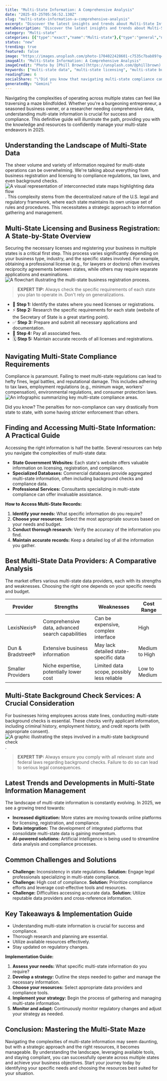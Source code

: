 ```yaml
---
title: "Multi-State Information: A Comprehensive Analysis"
date: "2025-03-25T05:56:52.130Z"
slug: "multi-state-information-a-comprehensive-analysis"
excerpt: "Discover the latest insights and trends about Multi-State Information. This comprehensive guide covers everything you need to know about Multi-State Information in 2025."
metaDescription: "Discover the latest insights and trends about Multi-State Information. This comprehensive guide covers everything you need to know about Multi-State Inform..."
category: "Multi-state"
categories: [{"type":"exact","name":"Multi-state"},{"type":"general","name":"Data Management"},{"type":"medium","name":"Database Systems"},{"type":"specific","name":"Distributed Databases"},{"type":"niche","name":"Sharding"}]
status: "new"
trending: true
featured: false
image: "https://images.unsplash.com/photo-1704022428601-c7535c7bab89?q=85&w=1200&fit=max&fm=webp&auto=compress"
imageAlt: "Multi-State Information: A Comprehensive Analysis"
imageCredit: "Photo by [Phill Brown](https://unsplash.com/@phillbrown) on Unsplash"
keywords: ["multi-state data", "multi-state licensing", "multi-state business registration", "find multi-state information", "multi-state database search", "how to access multi-state records", "multi-state compliance requirements", "best multi-state data providers", "multi-state information services cost", "multi-state background check services"]
readingTime: 6
socialShare: "\"Did you know that navigating multi-state compliance can save your business thousands, or cost you tens of thousands?  Mastering multi-state information is the key to success.\""
generatedBy: "Gemini"
---
```




Navigating the complexities of operating across multiple states can feel like traversing a maze blindfolded.  Whether you're a burgeoning entrepreneur, a seasoned business owner, or a researcher needing comprehensive data, understanding multi-state information is crucial for success and compliance. This definitive guide will illuminate the path, providing you with the knowledge and resources to confidently manage your multi-state endeavors in 2025.

## Understanding the Landscape of Multi-State Data

The sheer volume and variety of information required for multi-state operations can be overwhelming.  We're talking about everything from business registration and licensing to compliance regulations, tax laws, and even background checks.  ![A visual representation of interconnected state maps highlighting data flow](https://images.unsplash.com/photo-1496144300411-8dd31ce145ba?q=85&w=1200&fit=max&fm=webp&auto=compress).  This complexity stems from the decentralized nature of the U.S. legal and regulatory framework, where each state maintains its own unique set of rules and procedures.  This necessitates a strategic approach to information gathering and management.

## Multi-State Licensing and Business Registration: A State-by-State Overview

Securing the necessary licenses and registering your business in multiple states is a critical first step.  This process varies significantly depending on your business type, industry, and the specific states involved.  For example, obtaining a professional license (e.g., for lawyers or doctors) often involves reciprocity agreements between states, while others may require separate applications and examinations.  ![A flowchart illustrating the multi-state business registration process](https://images.unsplash.com/photo-1704022472896-c7f2423b3ce7?q=85&w=1200&fit=max&fm=webp&auto=compress).

> **EXPERT TIP:**  Always check the specific requirements of each state you plan to operate in.  Don't rely on generalizations.

* 🔑 **Step 1:** Identify the states where you need licenses or registrations.
* ⚡ **Step 2:** Research the specific requirements for each state (website of the Secretary of State is a great starting point).
* ✅ **Step 3:** Prepare and submit all necessary applications and documentation.
* 💼 **Step 4:** Pay all associated fees.
* 🗓️ **Step 5:** Maintain accurate records of all licenses and registrations.

## Navigating Multi-State Compliance Requirements

Compliance is paramount.  Failing to meet multi-state regulations can lead to hefty fines, legal battles, and reputational damage.  This includes adhering to tax laws, employment regulations (e.g., minimum wage, workers' compensation), environmental regulations, and consumer protection laws.  ![An infographic summarizing key multi-state compliance areas](https://images.unsplash.com/photo-1564760290292-23341e4df6ec?q=85&w=1200&fit=max&fm=webp&auto=compress).

Did you know?  The penalties for non-compliance can vary drastically from state to state, with some having stricter enforcement than others.

## Finding and Accessing Multi-State Information: A Practical Guide

Accessing the right information is half the battle.  Several resources can help you navigate the complexities of multi-state data:

* **State Government Websites:**  Each state's website offers valuable information on licensing, registration, and compliance.
* **Specialized Databases:**  Commercial databases provide aggregated multi-state information, often including background checks and compliance data.
* **Professional Services:**  Consultants specializing in multi-state compliance can offer invaluable assistance.

**How to Access Multi-State Records:**

1. **Identify your needs:** What specific information do you require?
2. **Choose your resources:** Select the most appropriate sources based on your needs and budget.
3. **Conduct thorough research:** Verify the accuracy of the information you find.
4. **Maintain accurate records:** Keep a detailed log of all the information you gather.

## Best Multi-State Data Providers: A Comparative Analysis

The market offers various multi-state data providers, each with its strengths and weaknesses.  Choosing the right one depends on your specific needs and budget.

| Provider          | Strengths                                      | Weaknesses                               | Cost Range          |
|-------------------|-------------------------------------------------|-------------------------------------------|----------------------|
| LexisNexis®       | Comprehensive data, advanced search capabilities | Can be expensive, complex interface       | High                  |
| Dun & Bradstreet® | Extensive business information                 | May lack detailed state-specific data     | Medium to High        |
| Smaller Providers | Niche expertise, potentially lower cost          | Limited data scope, possibly less reliable | Low to Medium         |

##  Multi-State Background Check Services:  A Crucial Consideration

For businesses hiring employees across state lines, conducting multi-state background checks is essential.  These checks verify applicant information, including criminal history, employment history, and credit reports (with appropriate consent).  ![A graphic illustrating the steps involved in a multi-state background check](https://images.unsplash.com/photo-1704022428601-c7535c7bab89?q=85&w=1200&fit=max&fm=webp&auto=compress).

> **EXPERT TIP:** Always ensure you comply with all relevant state and federal laws regarding background checks.  Failure to do so can lead to serious legal consequences.

## Latest Trends and Developments in Multi-State Information Management

The landscape of multi-state information is constantly evolving.  In 2025, we see a growing trend towards:

* **Increased digitization:** More states are moving towards online platforms for licensing, registration, and compliance.
* **Data integration:**  The development of integrated platforms that consolidate multi-state data is gaining momentum.
* **AI-powered solutions:** Artificial intelligence is being used to streamline data analysis and compliance processes.

## Common Challenges and Solutions

* **Challenge:**  Inconsistency in state regulations. **Solution:**  Engage legal professionals specializing in multi-state compliance.
* **Challenge:**  High cost of compliance. **Solution:**  Prioritize compliance efforts and leverage cost-effective tools and resources.
* **Challenge:**  Difficulties accessing accurate data. **Solution:**  Utilize reputable data providers and cross-reference information.

## Key Takeaways & Implementation Guide

* Understanding multi-state information is crucial for success and compliance.
* Thorough research and planning are essential.
* Utilize available resources effectively.
* Stay updated on regulatory changes.

**Implementation Guide:**
1. **Assess your needs:**  What specific multi-state information do you require?
2. **Develop a strategy:**  Outline the steps needed to gather and manage the necessary information.
3. **Choose your resources:**  Select appropriate data providers and compliance tools.
4. **Implement your strategy:**  Begin the process of gathering and managing multi-state information.
5. **Monitor and adapt:**  Continuously monitor regulatory changes and adjust your strategy as needed.

## Conclusion:  Mastering the Multi-State Maze

Navigating the complexities of multi-state information may seem daunting, but with a strategic approach and the right resources, it becomes manageable.  By understanding the landscape, leveraging available tools, and staying compliant, you can successfully operate across multiple states and achieve your business objectives.  Start your journey today by identifying your specific needs and choosing the resources best suited for your situation.

